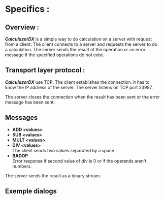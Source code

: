 # Specifics : 

## Overview : 

***CalculazorDX*** is a simple way to do calculation on a server with request
from a client. The client connects to a server and requests the server to do a calculation.
The server sends the result of the operation or an error message if the specified operations do not exist.


## Transport layer protocol : 

***CalculazorDX*** use TCP. The client establishes the connection. It has to know the IP address of the server. 
The server listens on TCP port 23997.

The server closes the connection when the result has been sent or the error message has been sent.

## Messages

- **ADD \<values\>**
- **SUB \<values\>**
- **MULT \<values\>**
- **DIV \<values\>**
<br> The client sends two values separated by a space
- **BADOP** 
<br> Error response if second value of div is 0 or if the operands aren't numbers.

The server sends the result as a binary stream. 

## Exemple dialogs 


